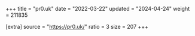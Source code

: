 +++
title = "pr0.uk"
date = "2022-03-22"
updated = "2024-04-24"
weight = 211835

[extra]
source = "https://pr0.uk/"
ratio = 3
size = 207
+++
